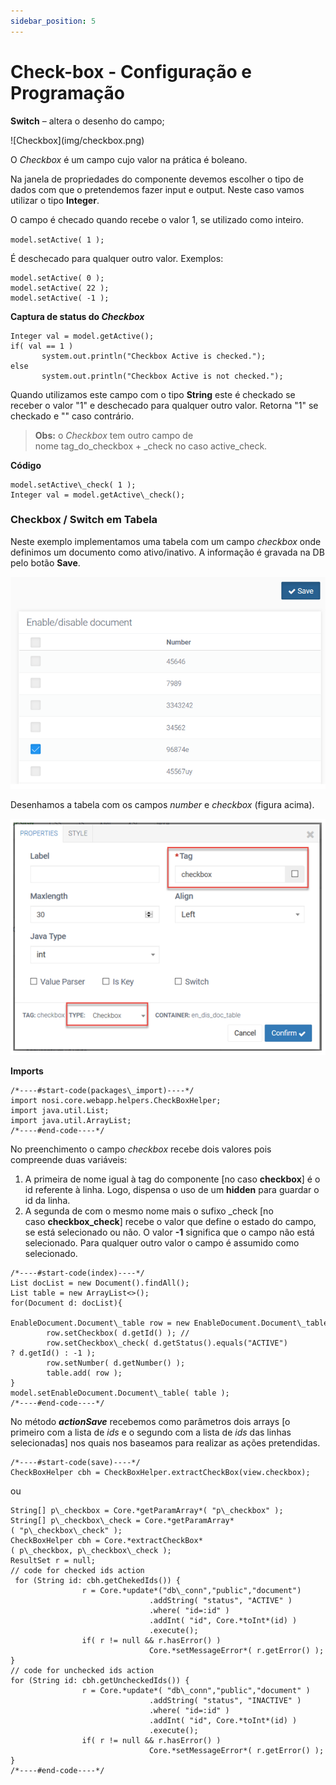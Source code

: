 ```yaml
---
sidebar_position: 5
---
```


#  Check-box - Configuração e Programação

**Switch** – altera o desenho do campo;
<div style={{ textAlign: 'center' }}>
  ![Checkbox](img/checkbox.png)
</div>

O *Checkbox* é um campo cujo valor na prática é boleano.

Na janela de propriedades do componente devemos escolher o tipo de dados com que o pretendemos fazer input e output. Neste caso vamos utilizar o tipo **Integer**.

O campo é checado quando recebe o valor 1, se utilizado como inteiro.

`model.setActive( 1 );`

É deschecado para qualquer outro valor. Exemplos:

``` 
model.setActive( 0 );
model.setActive( 22 );
model.setActive( -1 );
```

**Captura de status do _Checkbox_**

``` 
Integer val = model.getActive();
if( val == 1 )
       system.out.println("Checkbox Active is checked.");
else
       system.out.println("Checkbox Active is not checked.");
```
Quando utilizamos este campo com o tipo **String** este é checkado se receber o valor "1" e deschecado para qualquer outro valor. Retorna "1" se checkado e "" caso contrário.

>**Obs:** o *Checkbox* tem outro campo de nome tag\_do\_checkbox + \_check no caso active\_check.

**Código**

```
model.setActive\_check( 1 );
Integer val = model.getActive\_check();
```

### Checkbox / Switch em Tabela

Neste exemplo implementamos uma tabela com um campo *checkbox* onde definimos um documento como ativo/inativo. A informação é gravada na DB pelo botão **Save**.

![Checkbox / Switch em Tabela](img/enableDesableDoc.png)

Desenhamos a tabela com os campos *number* e *checkbox* (figura acima).

![Tag Checkbox](img/tagCheckbox.png)

**Imports**

```
/*----#start-code(packages\_import)----*/
import nosi.core.webapp.helpers.CheckBoxHelper;
import java.util.List;
import java.util.ArrayList;
/*----#end-code----*/
```

No preenchimento o campo *checkbox* recebe dois valores pois compreende duas variáveis:

1. A primeira de nome igual à tag do componente [no caso **checkbox**] é o id referente à linha. Logo, dispensa o uso de um **hidden** para guardar o id da linha.
2. A segunda de com o mesmo nome mais o sufixo \_check [no caso **checkbox\_check**] recebe o valor que define o estado do campo, se está selecionado ou não. O valor **-1** significa que o campo não está selecionado. Para qualquer outro valor o campo é assumido como selecionado.

```
/*----#start-code(index)----*/
List docList = new Document().findAll();
List table = new ArrayList<>();
for(Document d: docList){
        EnableDocument.Document\_table row = new EnableDocument.Document\_table();
        row.setCheckbox( d.getId() ); //
        row.setCheckbox\_check( d.getStatus().equals("ACTIVE") ? d.getId() : -1 );
        row.setNumber( d.getNumber() );
        table.add( row );
}
model.setEnableDocument.Document\_table( table );
/*----#end-code----*/
```

No método ***actionSave*** recebemos como parâmetros dois arrays [o primeiro com a lista de *ids* e o segundo com a lista de *ids* das linhas selecionadas] nos quais nos baseamos para realizar as ações pretendidas.

```
/*----#start-code(save)----*/
CheckBoxHelper cbh = CheckBoxHelper.extractCheckBox(view.checkbox);
```
ou
```
String[] p\_checkbox = Core.*getParamArray*( "p\_checkbox" );
String[] p\_checkbox\_check = Core.*getParamArray*( "p\_checkbox\_check" );
CheckBoxHelper cbh = Core.*extractCheckBox*( p\_checkbox, p\_checkbox\_check );
ResultSet r = null;
// code for checked ids action
 for (String id: cbh.getChekedIds()) {
                r = Core.*update*("db\_conn","public","document")
                               .addString( "status", "ACTIVE" )
                               .where( "id=:id" )
                               .addInt( "id", Core.*toInt*(id) )
                               .execute();
                if( r != null && r.hasError() )
                               Core.*setMessageError*( r.getError() );
}
// code for unchecked ids action
for (String id: cbh.getUncheckedIds()) {
                r = Core.*update*( "db\_conn","public","document" )
                               .addString( "status", "INACTIVE" )
                               .where( "id=:id" )
                               .addInt( "id", Core.*toInt*(id) )
                               .execute();
                if( r != null && r.hasError() )
                               Core.*setMessageError*( r.getError() );
}
/*----#end-code----*/
```
